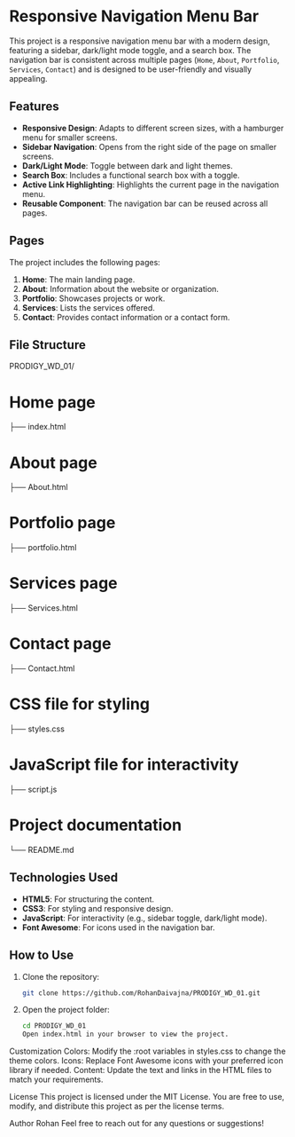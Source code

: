 # Responsive Navigation Menu Bar

This project is a responsive navigation menu bar with a modern design, featuring a sidebar, dark/light mode toggle, and a search box. The navigation bar is consistent across multiple pages (`Home`, `About`, `Portfolio`, `Services`, `Contact`) and is designed to be user-friendly and visually appealing.

## Features

- **Responsive Design**: Adapts to different screen sizes, with a hamburger menu for smaller screens.
- **Sidebar Navigation**: Opens from the right side of the page on smaller screens.
- **Dark/Light Mode**: Toggle between dark and light themes.
- **Search Box**: Includes a functional search box with a toggle.
- **Active Link Highlighting**: Highlights the current page in the navigation menu.
- **Reusable Component**: The navigation bar can be reused across all pages.

## Pages

The project includes the following pages:
1. **Home**: The main landing page.
2. **About**: Information about the website or organization.
3. **Portfolio**: Showcases projects or work.
4. **Services**: Lists the services offered.
5. **Contact**: Provides contact information or a contact form.

## File Structure
PRODIGY_WD_01/ 
# Home page 
├── index.html 
# About page
├── About.html 
# Portfolio page 
├── portfolio.html 
# Services page  
├── Services.html 
# Contact page 
├── Contact.html 
# CSS file for styling
├── styles.css 
# JavaScript file for interactivity  
├── script.js 
# Project documentation
└── README.md 

## Technologies Used

- **HTML5**: For structuring the content.
- **CSS3**: For styling and responsive design.
- **JavaScript**: For interactivity (e.g., sidebar toggle, dark/light mode).
- **Font Awesome**: For icons used in the navigation bar.

## How to Use

1. Clone the repository:
   ```bash
   git clone https://github.com/RohanDaivajna/PRODIGY_WD_01.git

2. Open the project folder:
   ```bash
   cd PRODIGY_WD_01
   Open index.html in your browser to view the project.
Customization
Colors: Modify the :root variables in styles.css to change the theme colors.
Icons: Replace Font Awesome icons with your preferred icon library if needed.
Content: Update the text and links in the HTML files to match your requirements.

License
This project is licensed under the MIT License. You are free to use, modify, and distribute this project as per the license terms.

Author
Rohan
Feel free to reach out for any questions or suggestions!
